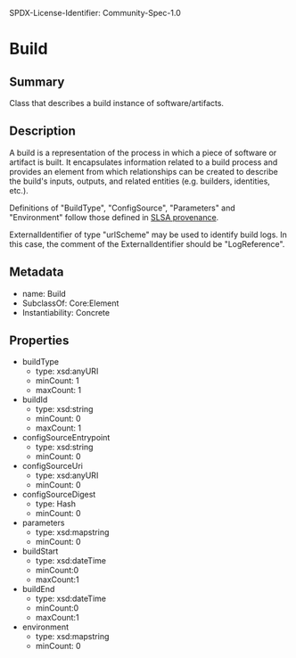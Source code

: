 SPDX-License-Identifier: Community-Spec-1.0

# Build

## Summary

Class that describes a build instance of software/artifacts.

## Description

A build is a representation of the process in which a piece of software or artifact is built. It encapsulates information related to a build process and
provides an element from which relationships can be created to describe the build's inputs, outputs, and related entities (e.g. builders, identities, etc.).

Definitions of "BuildType", "ConfigSource", "Parameters" and "Environment" follow
those defined in [SLSA provenance](https://slsa.dev/provenance/v0.2).

ExternalIdentifier of type "urlScheme" may be used to identify build logs. In this case, the comment of the ExternalIdentifier should be "LogReference".

## Metadata

- name: Build
- SubclassOf: Core:Element
- Instantiability: Concrete

## Properties

- buildType
  - type: xsd:anyURI
  - minCount: 1
  - maxCount: 1
- buildId
  - type: xsd:string
  - minCount: 0
  - maxCount: 1
- configSourceEntrypoint
  - type: xsd:string
  - minCount: 0
- configSourceUri
  - type: xsd:anyURI
  - minCount: 0
- configSourceDigest
  - type: Hash
  - minCount: 0
- parameters
  - type: xsd:map<string>string
  - minCount: 0
- buildStart
  - type: xsd:dateTime
  - minCount:0
  - maxCount:1
- buildEnd
  - type: xsd:dateTime
  - minCount:0
  - maxCount:1
- environment
  - type: xsd:map<string>string
  - minCount: 0

